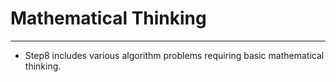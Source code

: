 # Mathematical Thinking
___
- Step8 includes various algorithm problems requiring basic mathematical thinking.
